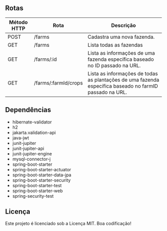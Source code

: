 ## Rotas
<table>
  <thead>
    <tr>
      <th>Método HTTP</th>
      <th>Rota</th>
      <th>Descrição</th>
    </tr>
  </thead>
  <tbody>
    <tr>
      <td>POST</td>
      <td>/farms</td>
      <td>Cadastra uma nova fazenda.</td>
    </tr>
    <tr>
      <td>GET</td>
      <td>/farms</td>
      <td>Lista todas as fazendas</td>
    </tr>
    <tr>
      <td>GET</td>
      <td>/farms/:id</td>
      <td>Lista as informações de uma fazenda específica baseado no ID passado na URL.</td>
    </tr>
    <tr>
      <td>GET</td>
      <td>/farms/:farmId/crops</td>
      <td>Lista as informações de todas as plantações de uma fazenda específica baseado no farmID passado na URL.</td>
    </tr>
  </tbody>
</table>


## Dependências

- hibernate-validator
- h2
- jakarta.validation-api
- java-jwt
- junit-jupiter
- junit-jupiter-api
- junit-jupiter-engine
- mysql-connector-j
- spring-boot-starter
- spring-boot-starter-actuator
- spring-boot-starter-data-jpa
- spring-boot-starter-security
- spring-boot-starter-test
- spring-boot-starter-web
- spring-security-test

## Licença

Este projeto é licenciado sob a Licença MIT. Boa codificação!

<!-- Olá, Tryber!
Esse é apenas um arquivo inicial para o README do seu projeto.
É essencial que você preencha esse documento por conta própria, ok?
Não deixe de usar nossas dicas de escrita de README de projetos, e deixe sua criatividade brilhar!
:warning: IMPORTANTE: você precisa deixar nítido:
- quais arquivos/pastas foram desenvolvidos por você; 
- quais arquivos/pastas foram desenvolvidos por outra pessoa estudante;
- quais arquivos/pastas foram desenvolvidos pela Trybe.
-->
